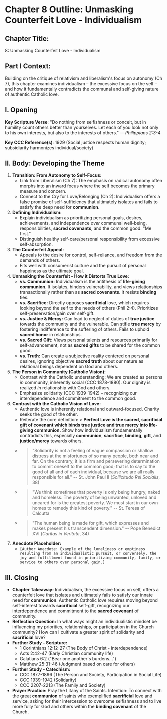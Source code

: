 # Chapter 8 Outline: Unmasking Counterfeit Love - Individualism

## Chapter Title:
8: Unmasking Counterfeit Love - Individualism

## Part I Context:
Building on the critique of relativism and liberalism's focus on autonomy (Ch 7), this chapter examines individualism – the excessive focus on the self – and how it fundamentally contradicts the communal and self-giving nature of authentic Catholic love.

## I. Opening

**Key Scripture Verse**: "Do nothing from selfishness or conceit, but in humility count others better than yourselves. Let each of you look not only to his own interests, but also to the interests of others." -- *Philippians 2:3-4*

**Key CCC Reference(s)**: 1929 (Social justice respects human dignity; subsidiarity harmonizes individual/society)

## II. Body: Developing the Theme

1.  **Transition: From Autonomy to Self-Focus:**
    *   Link from Liberalism (Ch 7): The emphasis on radical autonomy often morphs into an inward focus where the self becomes the primary measure and concern.
    *   Connect to the Cry for Love/Belonging (Ch 2): Individualism offers a false promise of self-sufficiency that ultimately isolates and fails to satisfy the deep need for **communion**.
2.  **Defining Individualism:**
    *   Explain individualism as prioritizing personal goals, desires, achievements, and independence *over* communal well-being, responsibilities, **sacred covenants**, and the common good. "Me first."
    *   Distinguish healthy self-care/personal responsibility from excessive self-absorption.
3.  **The Counterfeit Appeal:**
    *   Appeals to the desire for control, self-reliance, and freedom from the demands of others.
    *   Fits well with consumerist culture and the pursuit of personal happiness as the ultimate goal.
4.  **Unmasking the Counterfeit - How it Distorts True Love:**
    *   **vs. Communion:** Individualism is the antithesis of **life-giving communion**. It isolates, hinders vulnerability, and views relationships transactionally rather than as **sacred covenants**. It resists **binding** ties.
    *   **vs. Sacrifice:** Directly opposes **sacrificial** love, which requires looking beyond the self to the needs of others (Phil 2:4). Prioritizes self-preservation/gain over self-gift.
    *   **vs. Justice & Mercy:** Can lead to neglect of duties of **true justice** towards the community and the vulnerable. Can stifle **true mercy** by fostering indifference to the suffering of others. Fails to uphold **sacred honor** in relationships.
    *   **vs. Sacred Gift:** Views personal talents and resources primarily for self-advancement, not as **sacred gifts** to be shared for the common good.
    *   **vs. Truth:** Can create a subjective reality centered on personal desires, ignoring objective **sacred truth** about our nature as relational beings dependent on God and others.
5.  **The Person in Community (Catholic Vision):**
    *   Contrast with the Catholic understanding: We are created as persons *in* community, inherently social (CCC 1878-1880). Our dignity is realized *in* relationship with God and others.
    *   Emphasize solidarity (CCC 1939-1942) – recognizing our interdependence and commitment to the common good.
6.  **Contrast with the Catholic Vision of Love:**
    *   Authentic love is inherently relational and outward-focused. Charity seeks the good of the other.
    *   Reiterate the core definition: > **Perfect Love is the sacred, sacrificial gift of covenant which binds true justice and true mercy into life-giving communion.** Show how individualism fundamentally contradicts this, especially **communion**, **sacrifice**, **binding**, **gift**, and **justice/mercy** towards others.
    *   > "Solidarity is not a feeling of vague compassion or shallow distress at the misfortunes of so many people, both near and far. On the contrary, it is a firm and persevering determination to commit oneself to the common good; that is to say to the good of all and of each individual, because we are all really responsible for all." -- St. John Paul II (*Sollicitudo Rei Socialis*, 38)
    *   > "We think sometimes that poverty is only being hungry, naked and homeless. The poverty of being unwanted, unloved and uncared for is the greatest poverty. We must start in our own homes to remedy this kind of poverty." -- St. Teresa of Calcutta
    *   > "The human being is made for gift, which expresses and makes present his transcendent dimension." -- Pope Benedict XVI (*Caritas in Veritate*, 34)
7.  **Anecdote Placeholder:**
    *   `[Author Anecdote: Example of the loneliness or emptiness resulting from an individualistic pursuit, or conversely, the joy and fulfillment found in prioritizing community, family, or service to others over personal gain.]`

## III. Closing

*   **Chapter Takeaway:** Individualism, the excessive focus on self, offers a counterfeit love that isolates and ultimately fails to satisfy our innate need for **communion**. Authentic Catholic love requires moving beyond self-interest towards **sacrificial** self-gift, recognizing our interdependence and commitment to the **sacred covenant** of community.
*   **Reflection Question:** In what ways might an individualistic mindset be influencing my priorities, relationships, or participation in the Church community? How can I cultivate a greater spirit of solidarity and **sacrificial** love?
*   **Further Study - Scripture:**
    *   1 Corinthians 12:12-27 (The Body of Christ - interdependence)
    *   Acts 2:42-47 (Early Christian community life)
    *   Galatians 6:2 ("Bear one another's burdens...")
    *   Matthew 25:31-46 (Judgment based on care for others)
*   **Further Study - Catechism:**
    *   CCC 1877-1896 (The Person and Society, Participation in Social Life)
    *   CCC 1939-1942 (Solidarity)
    *   CCC 2207-2213 (The Family and Society)
*   **Prayer Practice:** Pray the Litany of the Saints. Intention: To connect with the great **communion** of saints who exemplified **sacrificial** love and service, asking for their intercession to overcome selfishness and to live more fully for God and others within the **binding covenant** of the Church.

